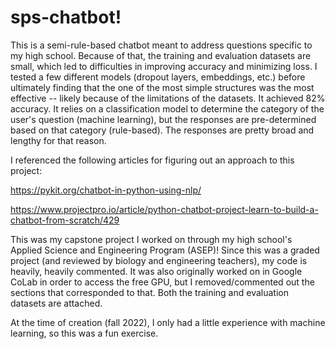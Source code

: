 # sps-chatbot!

This is a semi-rule-based chatbot meant to address questions specific to my high school. Because of that,
the training and evaluation datasets are small, which led to difficulties in improving accuracy and minimizing loss.
I tested a few different models (dropout layers, embeddings, etc.) before ultimately finding that the one of the most simple
structures was the most effective -- likely because of the limitations of the datasets. It achieved 82% accuracy.
It relies on a classification model to determine the category of the user's question (machine learning),
but the responses are pre-determined based on that category (rule-based). The responses are pretty broad and lengthy for that reason.

I referenced the following articles for figuring out an approach to this project:

https://pykit.org/chatbot-in-python-using-nlp/

https://www.projectpro.io/article/python-chatbot-project-learn-to-build-a-chatbot-from-scratch/429

This was my capstone project I worked on through my high school's Applied Science and Engineering Program (ASEP)!
Since this was a graded project (and reviewed by biology and engineering teachers), my code is heavily, heavily
commented. It was also originally worked on in Google CoLab in order to access the free GPU, but I removed/commented 
out the sections that corresponded to that. Both the training and evaluation datasets are attached.

At the time of creation (fall 2022), I only had a little experience with machine learning, so this was a fun exercise.

